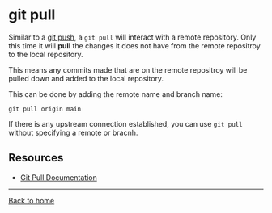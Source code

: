 # git pull
Similar to a [git push](./PUSH.md), a `git pull` will interact with a remote repository. 
Only this time it will **pull** the changes it does not have from the remote repositroy to the local repository. 

This means any commits made that are on the remote repositroy will be pulled down and added to the local repository. 

This can be done by adding the remote name and branch name:
```
git pull origin main
```
If there is any upstream connection established, you can use `git pull` without specifying a remote or bracnh. 
## Resources

- [Git Pull Documentation](https://git-scm.com/docs/git-pull) 
---
[Back to home](../README.md)
